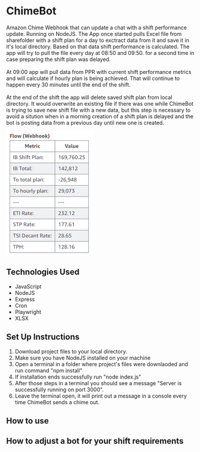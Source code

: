 # ChimeBot
Amazon Chime Webhook that can update a chat with a shift performance update. Running on NodeJS. The App once started pulls Excel file from sharefolder with a shift plan for a day to exctract data from it and save it in it's local directory. Based on that data shift performance is calculated. The app will try to pull the file every day at 08:50 and 09:50. for a second time in case preparing the shift plan was delayed. <br><br>
At 09:00 app will pull data from PPR with current shift performance metrics and will calculate if hourly plan is being achieved. That will continue to happen every 30 minutes until the end of the shift. <br><br>
At the end of the shift the app will delete saved shift plan from local directory. It would overwrite an existing file if there was one while ChimeBot is trying to save new shift file with a new data, but this step is necessary to avoid a sitution when in a morning creation of a shift plan is delayed and the bot is posting data from a previous day until new one is created.

![](https://github.com/lukablasi/ChimeBot/blob/main/screenshots/flowbot.PNG)

## Technologies Used
<ul>
  <li>JavaScript</li>
  <li>NodeJS</li>
  <li>Express</li>
  <li>Cron</li>
  <li>Playwright</li>
  <li>XLSX</li>
</ul>

## Set Up Instructions
<ol>
  <li>Download project files to your local directory.</li>
  <li>Make sure you have NodeJS installed on your machine</li>
  <li>Open a terminal in a folder where project's files were downlaoded and run command "npm install"</li>
  <li>If installation ends successfully run "node index.js"</li>
  <li>After those steps in a terminal you should see a message "Server is successfully running on port 3000".</li>
  <li>Leave the terminal open, it will print out a message in a console every time ChimeBot sends a chime out.</li>
</ol>

## How to use


## How to adjust a bot for your shift requirements
